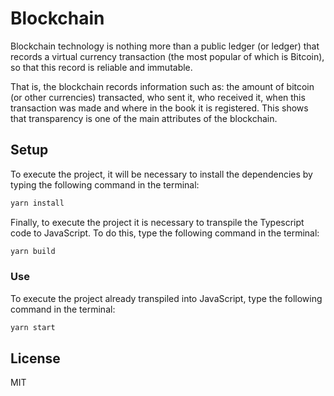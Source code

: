# Blockchain

Blockchain technology is nothing more than a public ledger (or ledger) that records a virtual currency transaction (the most popular of which is Bitcoin), so that this record is reliable and immutable.

That is, the blockchain records information such as: the amount of bitcoin (or other currencies) transacted, who sent it, who received it, when this transaction was made and where in the book it is registered. This shows that transparency is one of the main attributes of the blockchain.

## Setup

To execute the project, it will be necessary to install the dependencies by typing the following command in the terminal:

```bash
yarn install
```

Finally, to execute the project it is necessary to transpile the Typescript code to JavaScript. To do this, type the following command in the terminal:

```bash
yarn build
```

### Use

To execute the project already transpiled into JavaScript, type the following command in the terminal:

```bash
yarn start
```

## License

MIT

